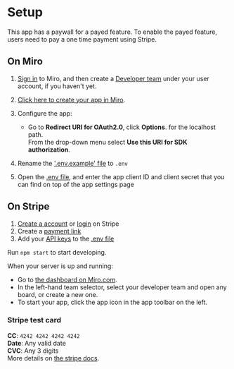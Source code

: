 # Setup

This app has a paywall for a payed feature. To enable the payed feature, users need to pay a one time payment using Stripe.

## On Miro

1. [Sign in](https://miro.com/login/) to Miro, and then create a [Developer team](https://developers.miro.com/docs/create-a-developer-team) under your user account, if you haven't yet.
1. [Click here to create your app in Miro](https://miro.com/app/settings/user-profile/apps/?appTemplate=%7B%22appName%22%3A%22App+With+Payments%22%2C%22sdkUri%22%3A%22http%3A%2F%2Flocalhost%3A3000%22%2C%22redirectUris%22%3A%5B%22http%3A%2F%2Flocalhost%3A3000%2Fapi%2Fredirect%2F%22%5D%2C%22scopes%22%3A%5B%22boards%3Aread%22%2C%22boards%3Awrite%22%5D%7D).
1. Configure the app:

   - Go to **Redirect URI for OAuth2.0**, click **Options**. for the localhost path. \
     From the drop-down menu select **Use this URI for SDK authorization**.

1. Rename the ['.env.example' file](.env.example) to `.env`
1. Open the [.env file](.env), and enter the app client ID and client secret that you can find on top of the app settings page

## On Stripe

1. [Create a account](https://dashboard.stripe.com/register) or [login](https://dashboard.stripe.com/login) on Stripe
2. Create a [payment link](https://dashboard.stripe.com/test/payment-links)
3. Add your [API keys](https://dashboard.stripe.com/apikeys) to the [.env file](.env)

Run `npm start` to start developing.

When your server is up and running:

- Go to [the dashboard on Miro.com](https://miro.com/app/dashboard).
- In the left-hand team selector, select your developer team and open any board, or create a new one.
- To start your app, click the app icon in the app toolbar on the left.

### Stripe test card

**CC**: `4242 4242 4242 4242`\
**Date**: Any valid date\
**CVC**: Any 3 digits\
More details on [the stripe docs](https://stripe.com/docs/testing).

